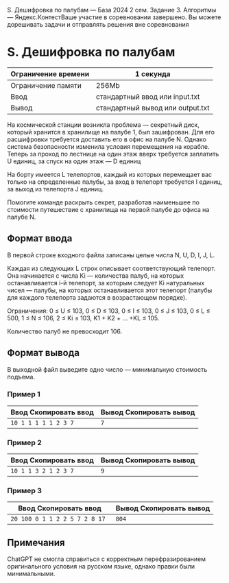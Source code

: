S. Дешифровка по палубам — База 2024 2 сем. Задание 3. Алгоритмы — Яндекс.КонтестВаше участие в соревновании завершено. Вы можете дорешивать задачи и отправлять решения вне соревнования

# S. Дешифровка по палубам

| Ограничение времени | 1 секунда |
| --- | --- |
| Ограничение памяти | 256Mb |
| Ввод | стандартный ввод или input.txt |
| Вывод | стандартный вывод или output.txt |

На космической станции возникла проблема — секретный диск, который хранится в хранилище на палубе 1, был зашифрован. Для его расшифровки требуется доставить его в офис
на палубе N. Однако система безопасности изменила условия перемещения на корабле. Теперь за проход по лестнице на один этаж вверх требуется
заплатить U единиц, за спуск на один этаж — D единиц

На борту имеется L телепортов, каждый из которых перемещает вас только на определенные палубы, за вход в телепорт требуется I единиц, за выход из телепорта J единиц.

Помогите команде раскрыть секрет, разработав наименьшее по стоимости путешествие с хранилища на первой палубе до офиса на
палубе N.

## Формат ввода

В первой строке входного файла записаны целые числа N, U, D, I, J, L.

Каждая из следующих L строк описывает соответствующий телепорт. Она начинается с числа Ki — количества палуб, на которых останавливается i-й телепорт, за которым следует Ki натуральных чисел — палубы, на которых останавливается этот телепорт (палубы для каждого телепорта задаются в возрастающем порядке).

Ограничения: 0 ≤ U ≤ 103, 0 ≤ D ≤ 103, 0 ≤ I ≤ 103, 0 ≤ J ≤ 103, 0 ≤ L ≤ 500, 1 ≤ N ≤ 106, 2 ≤ Ki ≤ 103, K1 + K2 + … +KL ≤ 105.

Количество палуб не превосходит 106.

## Формат вывода

В выходной файл выведите одно число — минимальную стоимость подъема.

### Пример 1

| Ввод Скопировать ввод | Вывод Скопировать вывод |
| --- | --- |
| `10 1 1 1 1 1 2 3 7 ` | `7 ` |

### Пример 2

| Ввод Скопировать ввод | Вывод Скопировать вывод |
| --- | --- |
| `10 1 1 3 2 1 2 3 7 ` | `9 ` |

### Пример 3

| Ввод Скопировать ввод | Вывод Скопировать вывод |
| --- | --- |
| `20 100 0 1 1 2 2 5 7 2 8 17 ` | `804 ` |

## Примечания

ChatGPT не смогла справиться с корректным перефразированием оригинального условия на русском языке, однако правки были минимальными.
